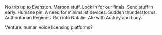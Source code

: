 No trip up to Evanston. Maroon stuff. Lock in for our finals. Send stuff in early. Humane pin. A need for minimalist devices. Sudden thunderstorms. Authoritarian Regimes. Ran into Natalie. Ate with Audrey and Lucy. 

Venture: human voice licensing platforms?